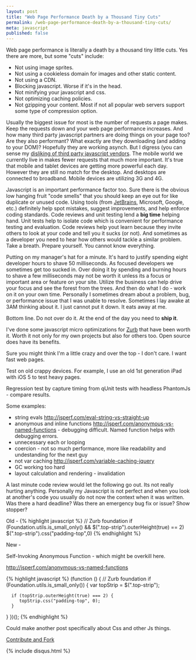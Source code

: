 ```yaml
---
layout: post
title: "Web Page Performance Death by a Thousand Tiny Cuts"
permalink: /web-page-performance-death-by-a-thousand-tiny-cuts/
meta: javascript
published: false
---
```

Web page performance is literally a death by a thousand tiny little cuts.  Yes there are more, but some "cuts" include: 

* Not using image sprites.
* Not using a cookieless domain for images and other static content.  
* Not using a CDN.  
* Blocking javascript.  Worse if it's in the head.
* Not minifying your javascript and css.  
* Not optimizing caching policies.  
* Not gzipping your content.  Most if not all popular web servers support some type of compression option. 

Usually the biggest issue for most is the number of requests a page makes.  Keep the requests down and your web page performance increases.  And how many third party javascript partners are doing things on your page too?  Are they also performant?  What exactly are they downloading (and adding to your DOM)?  Hopefully they are working asynch.  But I digress (you can sense my [disliking of third party javascript vendors](http://metroize.com/preventing-object-modification-in-javascript/). The mobile world we currently live in makes fewer requests that much more important.  It's true that mobile and tablet devices are getting more powerful each day.  However they are still no match for the desktop.  And desktops are connected to broadband.  Mobile devices are utilizing 3G and 4G.

Javascript is an important performance factor too.  Sure there is the obvious low hanging fruit "code smells" that you should keep an eye out for like duplicate or unused code.  Using tools (from [JetBrains](http://www.jetbrains.com/), Microsoft, Google, etc.) definitely help spot mistakes, suggest improvements, and help enforce coding standards.  Code reviews and unit testing lend a **big time** helping hand.  Unit tests help to isolate code which is convenient for performance testing and evaluation.  Code reviews help yout learn because they invite others to look at your code and tell you it sucks (or not).  And sometimes as a developer you need to hear how others would tackle a similar problem.  Take a breath.  Prepare yourself.  You cannot know everything.  

Putting on my manager's hat for a minute.  It's hard to justify spending eight developer hours to shave 50 milliseconds.  As focused developers we sometimes get too sucked in.  Over doing it by spending and burning hours to shave a few milliseconds may not be worth it unless its a focus or important area or feature on your site.  Utilize the business can help drive your focus and see the forest from the trees.  And then do what I do - work on it on your own time.  Personally I sometimes dream about a problem, bug, or performance issue that I was unable to resolve.  Sometimes I lay awake at 3AM thinking about it.  I just cannot put it down.  It eats away at me.

Bottom line.  Do not over do it.  At the end of the day you need to **ship it**.


I've done some javascript micro optimizations for [Zurb](http://foundation.zurb.com/) that have been worth it.  Worth it not only for my own projects but also for others too.  Open source does have its benefits.  

Sure you might think I'm a little crazy and over the top - I don't care.  I want fast web pages.

Test on old crappy devices.  For example, I use an old 1st generation iPad with iOS 5 to test heavy pages.

Regression test by capture timing from qUnit tests with headless PhantomJs - compare results.

Some examples:

  -  string evals http://jsperf.com/eval-string-vs-straight-up
  -  anonymous and inline functions http://jsperf.com/anonymous-vs-named-functions
    - debugging difficult.  Named function helps with debugging errors.
  -  unnecessary each or looping
  -  coercion - not so much performance, more like readability and undestanding for the next guy
  -  not var caching http://jsperf.com/variable-caching-jquery
  -  GC working too hard
  -  layout calculation and rendering
    - invalidation
    
A last minute code review would let the following go out.  Its not really hurting anything.  Personally my Javascript is not perfect and when you look at another's code you usually do not now the context when it was written.  Was there a hard deadline?  Was there an emergency bug fix or issue?  Show stopper?

Old -
{% highlight javascript %}
// Zurb foundation
if (Foundation.utils.is_small_only() && $(".top-strip").outerHeight(true) == 2) 
   $(".top-strip").css("padding-top",0)
{% endhighlight %}

New -

Self-Invoking Anonymous Function - which might be overkill here.

http://jsperf.com/anonymous-vs-named-functions

{% highlight javascript %}
(function () {
   // Zurb foundation
   if (Foundation.utils.is_small_only()) {
      var topStrip = $(".top-strip");

      if (topStrip.outerHeight(true) === 2) {
         topStrip.css("padding-top", 0);
      }
   }
})();
{% endhighlight %}

Could make another post specifically about Css and other Js things.

<span class="fi-page-edit size-21"></span> <a href="{{ site.post_source_root }}2016-03-16-web-page-performance-death-by-a-thousand-tiny-cuts.markdown" target="_blank">Contribute and Fork</a>

{% include disqus.html %}
